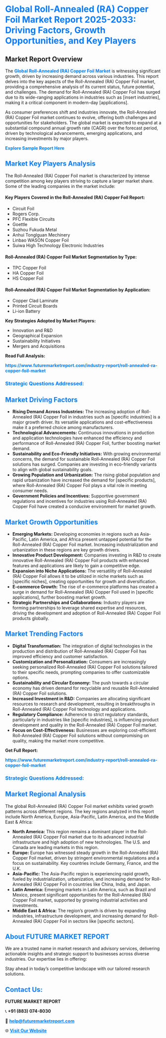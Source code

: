 <h1 style="color: #007BFF;">Global Roll-Annealed (RA) Copper Foil Market Report 2025-2033: Driving Factors, Growth Opportunities, and Key Players</h1>

<section id="overview">
<h2>Market Report Overview</h2>
<p>The <a href="https://www.futuremarketreport.com/industry-report/roll-annealed-ra-copper-foil-market" style="color: #007BFF; text-decoration: none;"><strong>Global Roll-Annealed (RA) Copper Foil Market</strong></a> is witnessing significant growth, driven by increasing demand across various industries. This report delves into the key aspects of the Roll-Annealed (RA) Copper Foil market, providing a comprehensive analysis of its current status, future potential, and challenges. The demand for Roll-Annealed (RA) Copper Foil has surged due to its wide-ranging applications in industries such as [insert industries], making it a critical component in modern-day [applications].</p>
<p>As consumer preferences shift and industries innovate, the Roll-Annealed (RA) Copper Foil market continues to evolve, offering both challenges and opportunities for stakeholders. The global market is expected to expand at a substantial compound annual growth rate (CAGR) over the forecast period, driven by technological advancements, emerging applications, and increasing investments by major players.</p>
</section>

<section id="overview">
<p><a href="https://www.futuremarketreport.com/request-sample/reportId=104940" style="color: #007BFF; text-decoration: none;"><strong>Explore Sample Report Here</strong></a></p>
</section>

<section id="key-players">
<h2 style="color: #007BFF;">Market Key Players Analysis</h2>
<p>The Roll-Annealed (RA) Copper Foil market is characterized by intense competition among key players striving to capture a larger market share. Some of the leading companies in the market include:</p>
<h4>Key Players Covered in the Roll-Annealed (RA) Copper Foil Report:</h4>
<ul><li>Circuit Foil</li><li>Rogers Corp.</li><li>PFC Flexible Circuits</li><li>Goettle</li><li>Suzhou Fukuda Metal</li><li>Anhui Tonglguan Mechinery</li><li>Linbao WASON Copper Foil</li><li>Suiwa High Technology Electronic Industries</li></ul>
<h4>Roll-Annealed (RA) Copper Foil Market Segmentation by Type:</h4>
<ul><li>TPC Copper Foil</li><li>HA Copper Foil</li><li>HS Copper Foil</li></ul>

<h4>Roll-Annealed (RA) Copper Foil Market Segmentation by Application:</h4>
<ul><li>Copper Clad Laminate</li><li>Printed Circuit Boards</li><li>Li-ion Battery</li></ul>
<p><strong>Key Strategies Adopted by Market Players:</strong></p>
<ul>
<li>Innovation and R&D</li>
<li>Geographical Expansion</li>
<li>Sustainability Initiatives</li>
<li>Mergers and Acquisitions</li>
</ul>
</section>

<section>
<p><strong>Read Full Analysis: </strong></p><a href="https://www.futuremarketreport.com/industry-report/roll-annealed-ra-copper-foil-market" style="color: #007BFF; text-decoration: none;"><strong>https://www.futuremarketreport.com/industry-report/roll-annealed-ra-copper-foil-market</strong></a>
<h3 style="color: #007BFF;">Strategic Questions Addressed:</h3>
</section>

<section id="driving-factors">
<h2 style="color: #007BFF;">Market Driving Factors</h2>
<ul>
<li><strong>Rising Demand Across Industries:</strong> The increasing adoption of Roll-Annealed (RA) Copper Foil in industries such as [specific industries] is a major growth driver. Its versatile applications and cost-effectiveness make it a preferred choice among manufacturers.</li>
<li><strong>Technological Advancements:</strong> Continuous innovations in production and application technologies have enhanced the efficiency and performance of Roll-Annealed (RA) Copper Foil, further boosting market demand.</li>
<li><strong>Sustainability and Eco-Friendly Initiatives:</strong> With growing environmental concerns, the demand for sustainable Roll-Annealed (RA) Copper Foil solutions has surged. Companies are investing in eco-friendly variants to align with global sustainability goals.</li>
<li><strong>Growing Population and Urbanization:</strong> The rising global population and rapid urbanization have increased the demand for [specific products], where Roll-Annealed (RA) Copper Foil plays a vital role in meeting consumer needs.</li>
<li><strong>Government Policies and Incentives:</strong> Supportive government regulations and incentives for industries using Roll-Annealed (RA) Copper Foil have created a conducive environment for market growth.</li>
</ul>
</section>

<section id="growth-opportunities">
<h2 style="color: #007BFF;">Market Growth Opportunities</h2>
<ul>
<li><strong>Emerging Markets:</strong> Developing economies in regions such as Asia-Pacific, Latin America, and Africa present untapped potential for the Roll-Annealed (RA) Copper Foil market. Increasing industrialization and urbanization in these regions are key growth drivers.</li>
<li><strong>Innovative Product Development:</strong> Companies investing in R&D to create innovative Roll-Annealed (RA) Copper Foil products with enhanced features and applications are likely to gain a competitive edge.</li>
<li><strong>Expansion into Niche Applications:</strong> The versatility of Roll-Annealed (RA) Copper Foil allows it to be utilized in niche markets such as [specific niches], creating opportunities for growth and diversification.</li>
<li><strong>E-commerce Growth:</strong> The rise of e-commerce platforms has created a surge in demand for Roll-Annealed (RA) Copper Foil used in [specific applications], further boosting market growth.</li>
<li><strong>Strategic Partnerships and Collaborations:</strong> Industry players are forming partnerships to leverage shared expertise and resources, driving the development and adoption of Roll-Annealed (RA) Copper Foil products globally.</li>
</ul>
</section>

<section id="trending-factors">
<h2 style="color: #007BFF;">Market Trending Factors</h2>
<ul>
<li><strong>Digital Transformation:</strong> The integration of digital technologies in the production and distribution of Roll-Annealed (RA) Copper Foil has improved efficiency and customer satisfaction.</li>
<li><strong>Customization and Personalization:</strong> Consumers are increasingly seeking personalized Roll-Annealed (RA) Copper Foil solutions tailored to their specific needs, prompting companies to offer customizable options.</li>
<li><strong>Sustainability and Circular Economy:</strong> The push towards a circular economy has driven demand for recyclable and reusable Roll-Annealed (RA) Copper Foil solutions.</li>
<li><strong>Increased Investment in R&D:</strong> Companies are allocating significant resources to research and development, resulting in breakthroughs in Roll-Annealed (RA) Copper Foil technology and applications.</li>
<li><strong>Regulatory Compliance:</strong> Adherence to strict regulatory standards, particularly in industries like [specific industries], is influencing product development and quality in the Roll-Annealed (RA) Copper Foil market.</li>
<li><strong>Focus on Cost-Effectiveness:</strong> Businesses are exploring cost-efficient Roll-Annealed (RA) Copper Foil solutions without compromising on quality, making the market more competitive.</li>
</ul>
</section>

<section>
<p><strong>Get Full Report: </strong></p><a href="https://www.futuremarketreport.com/industry-report/roll-annealed-ra-copper-foil-market" style="color: #007BFF; text-decoration: none;"><strong>https://www.futuremarketreport.com/industry-report/roll-annealed-ra-copper-foil-market</strong></a>
<h3 style="color: #007BFF;">Strategic Questions Addressed:</h3>
</section>


<section id="regional-analysis">
<h2 style="color: #007BFF;">Market Regional Analysis</h2>
<p>The global Roll-Annealed (RA) Copper Foil market exhibits varied growth patterns across different regions. The key regions analyzed in this report include North America, Europe, Asia-Pacific, Latin America, and the Middle East & Africa:</p>
<ul>
<li><strong>North America:</strong> This region remains a dominant player in the Roll-Annealed (RA) Copper Foil market due to its advanced industrial infrastructure and high adoption of new technologies. The U.S. and Canada are leading markets in this region.</li>
<li><strong>Europe:</strong> Europe has witnessed steady growth in the Roll-Annealed (RA) Copper Foil market, driven by stringent environmental regulations and a focus on sustainability. Key countries include Germany, France, and the U.K.</li>
<li><strong>Asia-Pacific:</strong> The Asia-Pacific region is experiencing rapid growth, fueled by industrialization, urbanization, and increasing demand for Roll-Annealed (RA) Copper Foil in countries like China, India, and Japan.</li>
<li><strong>Latin America:</strong> Emerging markets in Latin America, such as Brazil and Mexico, present significant opportunities for the Roll-Annealed (RA) Copper Foil market, supported by growing industrial activities and investments.</li>
<li><strong>Middle East & Africa:</strong> The region’s growth is driven by expanding industries, infrastructure development, and increasing demand for Roll-Annealed (RA) Copper Foil in sectors like [specific sectors].</li>
</ul>
</section>

<footer>
<h2 style="color: #007BFF;">About FUTURE MARKET REPORT</h2>
<p>We are a trusted name in market research and advisory services, delivering actionable insights and strategic support to businesses across diverse industries. Our expertise lies in offering:</p>

<p>Stay ahead in today’s competitive landscape with our tailored research solutions.</p>

<h2 style="color: #007BFF;">Contact Us:</h2>
<p><strong>FUTURE MARKET REPORT</strong></p>
<p>📞 <strong>+91 (883) 074-8030</strong></p>
<p>📧 <strong><a href="mailto:help@futuremarketreport.com" style="color: #007BFF;">help@futuremarketreport.com</a></strong></p>
<p>🌐 <strong><a href="https://www.futuremarketreport.com/" style="color: #007BFF;">Visit Our Website</a></strong></p>
</footer>